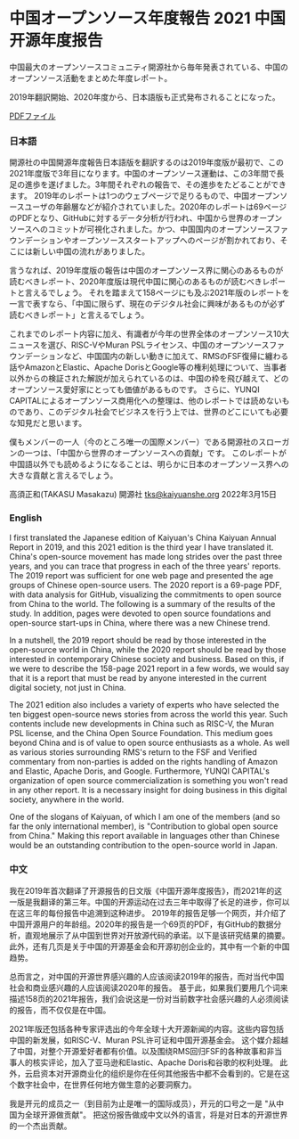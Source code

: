 # 中国オープンソース年度報告 2021 中国开源年度报告

中国最大のオープンソースコミュニティ開源社から毎年発表されている、中国のオープンソース活動をまとめた年度レポート。

2019年翻訳開始、2020年度から、日本語版も正式発布されることになった。

[PDFファイル](https://github.com/kaiyuanshe/CNOSSTranslationJP/blob/main/translation/2021_CNOSSReport/2021%20%E4%B8%AD%E5%9B%BD%E5%BC%80%E6%BA%90%E5%B9%B4%E5%BA%A6%E6%8A%A5%E5%91%8A-release-V20220129.pdf)

### 日本語
開源社の中国開源年度報告日本語版を翻訳するのは2019年度版が最初で、この2021年度版で3年目になります。中国のオープンソース運動は、この3年間で長足の進歩を遂げました。3年間それぞれの報告で、その進歩をたどることができます。
2019年のレポートは1つのウェブページで足りるもので、中国オープンソースユーザの年齢層などが紹介されていました。2020年のレポートは69ページのPDFとなり、GitHubに対するデータ分析が行われ、中国から世界のオープンソースへのコミットが可視化されました。かつ、中国国内のオープンソースファウンデーションやオープンソーススタートアップへのページが割かれており、そこには新しい中国の流れがありました。


言うなれば、2019年度版の報告は中国のオープンソース界に関心のあるものが読むべきレポート、2020年度版は現代中国に関心のあるものが読むべきレポートと言えるでしょう。
それを踏まえて158ページにも及ぶ2021年版のレポートを一言で表すなら、「中国に限らず、現在のデジタル社会に興味があるものが必ず読むべきレポート」と言えるでしょう。


これまでのレポート内容に加え、有識者が今年の世界全体のオープンソース10大ニュースを選び、RISC-VやMuran PSLライセンス、中国のオープンソースファウンデーションなど、中国国内の新しい動きに加えて、RMSのFSF復帰に纏わる話やAmazonとElastic、Apache DorisとGoogle等の権利処理について、当事者以外からの検証された解説が加えられているのは、中国の枠を飛び越えて、どのオープンソース愛好家にとっても価値があるものです。
さらに、YUNQI CAPITALによるオープンソース商用化への整理は、他のレポートでは読めないものであり、このデジタル社会でビジネスを行う上では、世界のどこにいても必要な知見だと思います。


僕もメンバーの一人（今のところ唯一の国際メンバー）である開源社のスローガンの一つは、「中国から世界のオープンソースへの貢献」です。
このレポートが中国語以外でも読めるようになることは、明らかに日本のオープンソース界への大きな貢献と言えるでしょう。


高須正和(TAKASU Masakazu)
開源社
tks@kaiyuanshe.org
2022年3月15日



### English
I first translated the Japanese edition of Kaiyuan's China Kaiyuan Annual Report in 2019, and this 2021 edition is the third year I have translated it. China's open-source movement has made long strides over the past three years, and you can trace that progress in each of the three years' reports.
The 2019 report was sufficient for one web page and presented the age groups of Chinese open-source users. The 2020 report is a 69-page PDF, with data analysis for GitHub, visualizing the commitments to open source from China to the world. The following is a summary of the results of the study.
In addition, pages were devoted to open source foundations and open-source start-ups in China, where there was a new Chinese trend.


In a nutshell, the 2019 report should be read by those interested in the open-source world in China, while the 2020 report should be read by those interested in contemporary Chinese society and business.
Based on this, if we were to describe the 158-page 2021 report in a few words, we would say that it is a report that must be read by anyone interested in the current digital society, not just in China.


The 2021 edition also includes a variety of experts who have selected the ten biggest open-source news stories from across the world this year. Such contents include new developments in China such as RISC-V, the Muran PSL license, and the China Open Source Foundation. 
This medium goes beyond China and is of value to open source enthusiasts as a whole. As well as various stories surrounding RMS's return to the FSF and Verified commentary from non-parties is added on the rights handling of Amazon and Elastic, Apache Doris, and Google. 
Furthermore, YUNQI CAPITAL's organization of open source commercialization is something you won't read in any other report. It is a necessary insight for doing business in this digital society, anywhere in the world.


One of the slogans of Kaiyuan, of which I am one of the members (and so far the only international member), is "Contribution to global open source from China."
Making this report available in languages other than Chinese would be an outstanding contribution to the open-source world in Japan.



### 中文

我在2019年首次翻译了开源报告的日文版《中国开源年度报告》，而2021年的这一版是我翻译的第三年。中国的开源运动在过去三年中取得了长足的进步，你可以在这三年的每份报告中追溯到这种进步。
2019年的报告足够一个网页，并介绍了中国开源用户的年龄组。2020年的报告是一个69页的PDF，有GitHub的数据分析，直观地展示了从中国到世界对开放源代码的承诺。以下是该研究结果的摘要。
此外，还有几页是关于中国的开源基金会和开源初创企业的，其中有一个新的中国趋势。


总而言之，对中国的开源世界感兴趣的人应该阅读2019年的报告，而对当代中国社会和商业感兴趣的人应该阅读2020年的报告。
基于此，如果我们要用几个词来描述158页的2021年报告，我们会说这是一份对当前数字社会感兴趣的人必须阅读的报告，而不仅仅是在中国。


2021年版还包括各种专家评选出的今年全球十大开源新闻的内容。这些内容包括中国的新发展，如RISC-V、Muran PSL许可证和中国开源基金会。
这个媒介超越了中国，对整个开源爱好者都有价值。以及围绕RMS回归FSF的各种故事和非当事人的核实评论，加入了亚马逊和Elastic、Apache Doris和谷歌的权利处理。
此外，云启资本对开源商业化的组织是你在任何其他报告中都不会看到的。它是在这个数字社会中，在世界任何地方做生意的必要洞察力。


我是开元的成员之一（到目前为止是唯一的国际成员），开元的口号之一是 "从中国为全球开源做贡献"。
把这份报告做成中文以外的语言，将是对日本的开源世界的一个杰出贡献。


